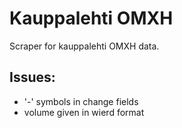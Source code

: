 # Kauppalehti OMXH

Scraper for kauppalehti OMXH data.

## Issues:
- '-' symbols in change fields
- volume given in wierd format
